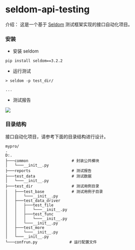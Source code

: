 # seldom-api-testing

介绍： 这是一个基于 [Seldom](https://github.com/SeldomQA/seldom) 测试框架实现的接口自动化项目。


### 安装

* 安装 seldom

```shell
pip install seldom==3.2.2
```

* 运行测试

```shell
> seldom -p test_dir/

...
````

* 测试报告

![](./report.png)


### 目录结构

接口自动化项目，请参考下面的目录结构进行设计。 

```shell
mypro/
.
D:.
├───common                   # 封装公共模块
│   └───__init__.py
├───reports                  # 测试报告
├───test_data                # 测试数据
│   └───__init__.py
├───test_dir                 # 测试用例目录
│   ├───test_base            # 测试用例子目录
│   │   └───__init__.py
│   ├───test_data_driver
│   │   ├───test_file
│   │   │   └───__init__.py
│   │   ├───test_func
│   │   │   └───__init__.py
│   │   └───__init__.py
│   ├───test_more
│   │   └───__init__.py
│   └───__init__.py
└───confrun.py              # 运行配置文件
```
